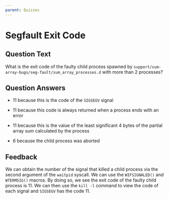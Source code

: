 ```yaml
---
parent: Quizzes
---
```


# Segfault Exit Code

## Question Text

What is the exit code of the faulty child process spawned by `support/sum-array-bugs/seg-fault/sum_array_processes.d` with more than 2 processes?

## Question Answers

+ 11 because this is the code of the `SIGSEGV` signal

- 11 because this code is always returned when a process ends with an error

- 11 because this is the value of the least significant 4 bytes of the partial array sum calculated by the process

- 6 because the child process was aborted

## Feedback

We can obtain the number of the signal that killed a child process via the second argument of the `waitpid` syscall.
We can use the `WIFSIGNALED()` and `WTERMSIG()` macros.
By doing so, we see the exit code of the faulty child process is 11.
We can then use the `kill -l` command to view the code of each signal and `SIGSEGV` has the code 11.
